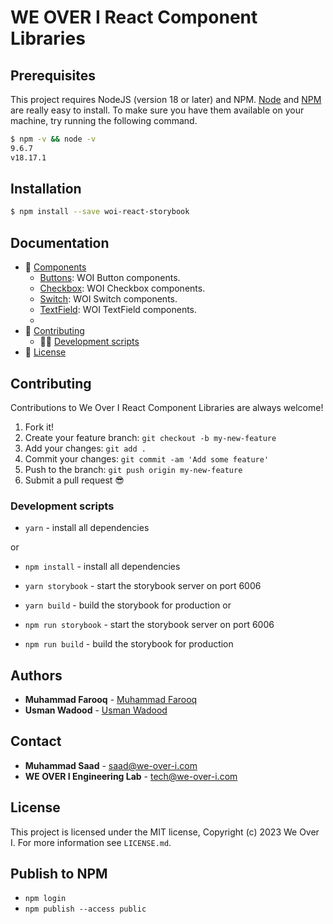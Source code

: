 # WE OVER I React Component Libraries

## Prerequisites
This project requires NodeJS (version 18 or later) and NPM.
[Node](http://nodejs.org/) and [NPM](https://npmjs.org/) are really easy to install.
To make sure you have them available on your machine,
try running the following command.
```sh
$ npm -v && node -v
9.6.7
v18.17.1
```

## Installation
```sh
$ npm install --save woi-react-storybook
```

## Documentation

- 📒 [Components](#components)
  - [Buttons](https://github.com/We-Over-I-Engineering/react-libraries/blob/main/docs/Buttons.md): WOI Button components.
  - [Checkbox](https://github.com/We-Over-I-Engineering/react-libraries/blob/main/docs/Checkbox.md): WOI Checkbox components.
  - [Switch](https://github.com/We-Over-I-Engineering/react-libraries/blob/main/docs/Switch.md): WOI Switch components.
  - [TextField](https://github.com/We-Over-I-Engineering/react-libraries/blob/main/docs/TextField.md): WOI TextField components.
  - 
- 👏 [Contributing](#contributing)
  - 👨‍💻 [Development scripts](#development-scripts)
- :memo: [License](#license)

## Contributing

Contributions to We Over I React Component Libraries are always welcome!

1.  Fork it!
2.  Create your feature branch: `git checkout -b my-new-feature`
3.  Add your changes: `git add .`
4.  Commit your changes: `git commit -am 'Add some feature'`
5.  Push to the branch: `git push origin my-new-feature`
6.  Submit a pull request :sunglasses:

### Development scripts

- `yarn` - install all dependencies

or 

- `npm install` - install all dependencies

- `yarn storybook` - start the storybook server on port 6006
- `yarn build` - build the storybook for production
 or 

- `npm run storybook` - start the storybook server on port 6006
- `npm run build` - build the storybook for production

## **Authors**

- **Muhammad Farooq** - [Muhammad Farooq](https://github.com/hafizmuhammadfarooq786)
- **Usman Wadood** - [Usman Wadood](https://github.com/usmanwadood)

## **Contact**

- **Muhammad Saad** - [saad@we-over-i.com](mailto:saad@we-over-i.com)
- **WE OVER I Engineering Lab** - [tech@we-over-i.com](mailto:tech@we-over-i.com)

## License
This project is licensed under the MIT license, Copyright (c) 2023 We Over I. 
For more information see `LICENSE.md`.

## Publish to NPM
- `npm login`
- `npm publish --access public`